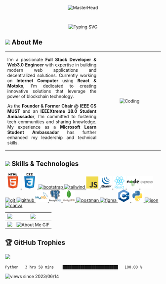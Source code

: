 <!--
**MdNadeemSarwar/MdNadeemSarwar** is a ✨ _special_ ✨ repository because its `README.md` (this file) appears on your GitHub profile.

Here are some ideas to get you started:

- 🔭 I’m currently working on ...
- 🌱 I’m currently learning ...
- 👯 I’m looking to collaborate on ...
- 🤔 I’m looking for help with ...
- 💬 Ask me about ...
- 📫 How to reach me: ...
- 😄 Pronouns: ...
- ⚡ Fun fact: ...
-->
<p align="center">
  <img src="https://mitrapunk.com/content/images/size/w960/2023/07/snowman647_An_Andy_Warhol_style_painting_of_a_cyberpunk_program_8bfbf7bb-23cd-4a56-bb23-48267f6b09d3.png" alt="MasterHead" />
</p>

<br> <!-- This adds the space -->

<p align="center">
  <img src="https://readme-typing-svg.herokuapp.com?font=Fira+Code&size=28&duration=3000&pause=500&color=E22FE4&center=true&width=480&height=48&lines=Hi👋+I'm+Abdul+Wahab...;Full+Stack+Developer+💻...;Web+3.0+Developer+🌐...;Software+Engineer+🛠️...;Nice+To+Meet+You+🙂..." alt="Typing SVG" />
</p>


<!-- About section with modern design elements -->
<h2 id="about">
  <img src="https://media.giphy.com/media/VgCDAzcKvsR6OM0uWg/giphy.gif" width="50"> 
  About Me
</h2>

<table>
  <tr>
    <td width="60%" align="justify">
      <p>
        I'm a passionate <b>Full Stack Developer & Web3.0 Engineer</b> with expertise in building modern web applications and decentralized solutions. Currently working on <b>Internet Computer</b> using <b>React & Motoko</b>, I'm dedicated to creating innovative solutions that leverage the power of blockchain technology.
      </p>
      <p>
        As the <b>Founder & Former Chair @ IEEE CS MUST</b> and an <b>IEEEXtreme 18.0 Student Ambassador</b>, I'm committed to fostering tech communities and sharing knowledge. My experience as a <b>Microsoft Learn Student Ambassador</b> has further enhanced my leadership and technical skills.
      </p>
    </td>
    <td width="40%" align="center">
      <img alt="Coding" width="300" src="https://media1.giphy.com/media/v1.Y2lkPTc5MGI3NjExZXpydGFvb3BuOGpzcXc4YTg1MDk5MzM3amVnbHRpZWFzdDIyM293dSZlcD12MV9pbnRlcm5hbF9naWZfYnlfaWQmY3Q9Zw/78XCFBGOlS6keY1Bil/giphy.gif" />
    </td>
  </tr>
</table>



<!-- Skills section with animated icons -->
<h2 id="skills">
  <img src="https://media.giphy.com/media/QssGEmpkyEOhBCb7e1/giphy.gif" width="40"> 
  Skills & Technologies
</h2>
<div align="center">
<p align="left">
  <a href="https://www.w3schools.com/html/" target="_blank" rel="noreferrer">
    <img src="https://raw.githubusercontent.com/devicons/devicon/master/icons/html5/html5-original-wordmark.svg" alt="html5" width="50" height="50"/>
  </a>
  <a href="https://www.w3schools.com/css/" target="_blank" rel="noreferrer">
    <img src="https://raw.githubusercontent.com/devicons/devicon/master/icons/css3/css3-original-wordmark.svg" alt="css3" width="50" height="50"/>
  </a>
<a href="https://getbootstrap.com/" target="_blank" rel="noreferrer">
  <img src="https://upload.wikimedia.org/wikipedia/commons/b/b2/Bootstrap_logo.svg" alt="bootstrap" width="40" height="40"/>
</a>
  <a href="https://tailwindcss.com/" target="_blank" rel="noreferrer">
    <img src="https://www.vectorlogo.zone/logos/tailwindcss/tailwindcss-icon.svg" alt="tailwind" width="40" height="40"/>
  </a>
  <a href="https://developer.mozilla.org/en-US/docs/Web/JavaScript" target="_blank" rel="noreferrer">
    <img src="https://raw.githubusercontent.com/devicons/devicon/master/icons/javascript/javascript-original.svg" alt="javascript" width="40" height="40"/>
  </a>
    <a href="https://jquery.com/" target="_blank" rel="noreferrer">
    <img src="https://raw.githubusercontent.com/devicons/devicon/master/icons/jquery/jquery-original-wordmark.svg" alt="jquery" width="40" height="40"/>
  </a>

   <a href="https://reactjs.org/" target="_blank" rel="noreferrer">
    <img src="https://raw.githubusercontent.com/devicons/devicon/master/icons/react/react-original-wordmark.svg" alt="react" width="40" height="40"/>
  </a>
  <a href="https://nodejs.org/" target="_blank" rel="noreferrer">
  <img src="https://raw.githubusercontent.com/devicons/devicon/master/icons/nodejs/nodejs-original-wordmark.svg" alt="nodejs" width="40" height="40"/>
</a>
<a href="https://expressjs.com/" target="_blank" rel="noreferrer">
  <img src="https://raw.githubusercontent.com/devicons/devicon/master/icons/express/express-original-wordmark.svg" alt="express" width="40" height="40"/>
</a>
  <a href="https://git-scm.com/" target="_blank" rel="noreferrer">
    <img src="https://www.vectorlogo.zone/logos/git-scm/git-scm-icon.svg" alt="git" width="40" height="40"/>
  </a>
    <a href="https://www.github.com" target="_blank" rel="noreferrer">
    <img src="https://www.vectorlogo.zone/logos/github/github-icon.svg" alt="github" width="40" height="40"/>
  </a>
<!-- SQL -->
<a href="https://www.w3schools.com/sql/" target="_blank" rel="noreferrer">
  <img src="https://raw.githubusercontent.com/devicons/devicon/master/icons/mysql/mysql-original-wordmark.svg" alt="sql" width="40" height="40"/>
</a>

<!-- PostgreSQL -->
<a href="https://www.postgresql.org/" target="_blank" rel="noreferrer">
  <img src="https://raw.githubusercontent.com/devicons/devicon/master/icons/postgresql/postgresql-original-wordmark.svg" alt="postgresql" width="40" height="40"/>
</a>


  <a href="https://www.mongodb.com/" target="_blank" rel="noreferrer">
    <img src="https://raw.githubusercontent.com/devicons/devicon/master/icons/mongodb/mongodb-original-wordmark.svg" alt="mongodb" width="40" height="40"/>
  </a>
    <a href="https://www.getpostman.com/" target="_blank" rel="noreferrer">
    <img src="https://www.vectorlogo.zone/logos/getpostman/getpostman-icon.svg" alt="postman" width="40" height="40"/>
  </a>
  <a href="https://www.figma.com/" target="_blank" rel="noreferrer">
    <img src="https://www.vectorlogo.zone/logos/figma/figma-icon.svg" alt="figma" width="40" height="40"/>
  </a>
  <a href="https://www.w3schools.com/cpp/" target="_blank" rel="noreferrer">
    <img src="https://raw.githubusercontent.com/devicons/devicon/master/icons/cplusplus/cplusplus-original.svg" alt="cplusplus" width="40" height="40"/>
  </a>

  <a href="https://www.python.org" target="_blank" rel="noreferrer">
    <img src="https://raw.githubusercontent.com/devicons/devicon/master/icons/python/python-original.svg" alt="python" width="40" height="40"/>
  </a>

  <a href="https://www.json.org/" target="_blank" rel="noreferrer">
    <img src="https://www.vectorlogo.zone/logos/json/json-icon.svg" alt="json" width="40" height="40"/>
  </a>
  <a href="https://www.canva.com/" target="_blank" rel="noreferrer">
    <img src="https://www.vectorlogo.zone/logos/canva/canva-icon.svg" alt="canva" width="40" height="40"/>
  </a>
</p>
</div>
<div align="center">

| ![](https://github-readme-stats.vercel.app/api?username=abdulwahabmunirbutt&theme=radical&border=false&include_all_commits=true&count_private=true) | ![](https://github-readme-stats.vercel.app/api/top-langs/?username=abdulwahabmunirbutt&theme=radical&border=false&include_all_commits=true&count_private=true&layout=compact) |
| ------------------------------------------------------------------------------------------------------------------------ | --------------------------------------------------------------------------------------------------------------------------- |
| ![](https://github-readme-streak-stats.herokuapp.com/?user=abdulwahabmunirbutt&theme=radical&hide_border=false)             | <img src="https://github.com/7oSkaaa/7oSkaaa/blob/main/Images/about_me.gif?raw=true" alt="About Me GIF" width="180px">          |

</div>



## 🏆 GitHub Trophies
![](https://github-profile-trophy.vercel.app/?username=MdnadeemSarwar&theme=radical&no-frame=false&no-bg=true&margin-w=4)
<!--START_SECTION:waka-->

```text
Python   3 hrs 58 mins    █████████████████████████   100.00 %
```
<!--END_SECTION:waka-->
![views since 2023/06/14](https://visitor-badge-deno.deno.dev/mdnadeemsarwar.mdnadeemsarwar.svg)
